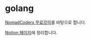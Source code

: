 # golang

[NomadCoders 무료강의](https://nomadcoders.co/go-for-beginners)를 바탕으로 합니다.

[Notion 페이지](https://proud-daffodil-e24.notion.site/5c431c5340e84b239815f5c29682b625?v=50596a58e88e435b87349acfbc61aa85)에 정리합니다.
